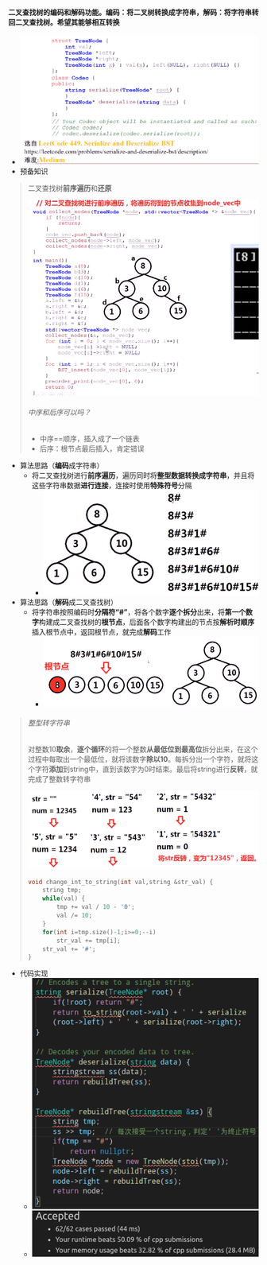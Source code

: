 #### 二叉查找树的编码和解码功能。编码：将二叉树转换成字符串，解码：将字符串转回二叉查找树。希望其能够相互转换

* ![image-20210717201859101](二叉查找树编码与解码.assets/image-20210717201859101.png)
* 预备知识

> 二叉查找树**前序遍历**和**还原**
>
> ![image-20210717202416981](二叉查找树编码与解码.assets/image-20210717202416981.png)
>
> ###### 中序和后序可以吗？
>
> * 中序==顺序，插入成了一个链表
> * 后序：根节点最后插入，肯定错误

* 算法思路（**编码**成字符串）
  * 将二叉查找树进行**前序遍历**，遍历同时将**整型数据转换成字符串**，并且将这些字符串数据**进行连接**，连接时使用**特殊符号**分隔
    * ![image-20210717203459487](二叉查找树编码与解码.assets/image-20210717203459487.png)
* 算法思路（**解码**成二叉查找树）
  * 将字符串按照编码时**分隔符“#”**，将各个数字**逐个拆分**出来，将**第一个数字**构建成二叉查找树的**根节点**，后面各个数字构建出的节点按**解析时顺序**插入根节点中，返回根节点，就完成**解码**工作
    * ![image-20210717203824407](二叉查找树编码与解码.assets/image-20210717203824407.png)

> ###### 整型转字符串
>
> 对整数10**取余**，**逐个循环**的将一个整数**从最低位到最高位**拆分出来，在这个过程中每取出一个最低位，就将该数字**除以10**。每拆分出一个字符，就将这个字符**添加**到string中，直到该数字为0时结束。最后将string进行**反转**，就完成了整数转字符串
>
> ![image-20210717204211602](二叉查找树编码与解码.assets/image-20210717204211602.png)
>
> ```c++
> void change_int_to_string(int val,string &str_val) {
>     string tmp;
>     while(val) {
>         tmp += val / 10 - '0';
>         val /= 10;
>     }
>     for(int i=tmp.size()-1;i>=0;--i) 
>         str_val += tmp[i];
>     str_val += '#';
> }
> ```

* 代码实现
  * ![image-20210717213016233](二叉查找树编码与解码.assets/image-20210717213016233.png)
  * ![image-20210717211421254](二叉查找树编码与解码.assets/image-20210717211421254.png)